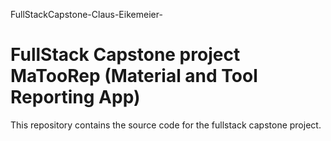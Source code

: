 FullStackCapstone-Claus-Eikemeier-

# FullStack   Capstone project  MaTooRep  (Material and Tool Reporting App)

This repository contains the source code for the fullstack capstone project. 
